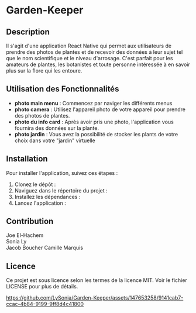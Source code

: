 # Garden-Keeper


## Description

Il s'agit d'une application React Native qui permet aux utilisateurs de prendre des photos de plantes et de recevoir des données à leur sujet tel que le nom scientifique et le niveau d'arrosage. C'est parfait pour les amateurs de plantes, les botanistes et toute personne intéressée à en savoir plus sur la flore qui les entoure.

## Utilisation des Fonctionnalités

- **photo main menu** : Commencez par naviger les différents menus
- **photo camera** : Utilisez l'appareil photo de votre appareil pour prendre des photos de plantes.
- **photo du info card** : Après avoir pris une photo, l'application vous fournira des données sur la plante.
- **photo jardin** : Vous avez la possibilité de stocker les plants de votre choix dans votre "jardin" virtuelle

## Installation

Pour installer l'application, suivez ces étapes :

1. Clonez le dépôt : 
2. Naviguez dans le répertoire du projet : 
3. Installez les dépendances : 
4. Lancez l'application : 



## Contribution

Joe El-Hachem  
Sonia Ly   
Jacob Boucher
Camille Marquis  

## Licence

Ce projet est sous licence selon les termes de la licence MIT. Voir le fichier LICENSE pour plus de détails.


https://github.com/LySonia/Garden-Keeper/assets/147653258/9141cab7-ccac-4b84-9199-9ff8d4c41800

